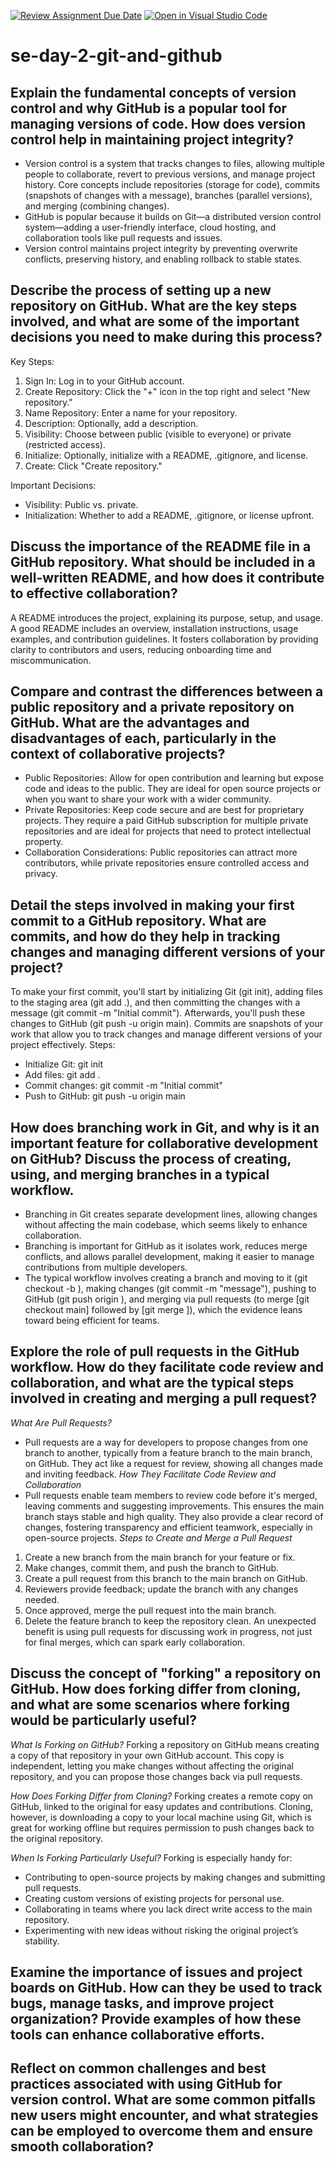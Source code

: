 [![Review Assignment Due Date](https://classroom.github.com/assets/deadline-readme-button-22041afd0340ce965d47ae6ef1cefeee28c7c493a6346c4f15d667ab976d596c.svg)](https://classroom.github.com/a/8wgCKhpZ)
[![Open in Visual Studio Code](https://classroom.github.com/assets/open-in-vscode-2e0aaae1b6195c2367325f4f02e2d04e9abb55f0b24a779b69b11b9e10269abc.svg)](https://classroom.github.com/online_ide?assignment_repo_id=18443539&assignment_repo_type=AssignmentRepo)
# se-day-2-git-and-github
## Explain the fundamental concepts of version control and why GitHub is a popular tool for managing versions of code. How does version control help in maintaining project integrity?
- Version control is a system that tracks changes to files, allowing multiple people to collaborate, revert to previous versions, and manage project history. Core concepts include repositories (storage for code), commits (snapshots of changes with a message), branches (parallel versions), and merging (combining changes).
- GitHub is popular because it builds on Git—a distributed version control system—adding a user-friendly interface, cloud hosting, and collaboration tools like pull requests and issues.
- Version control maintains project integrity by preventing overwrite conflicts, preserving history, and enabling rollback to stable states.
## Describe the process of setting up a new repository on GitHub. What are the key steps involved, and what are some of the important decisions you need to make during this process?
Key Steps:
1. Sign In: Log in to your GitHub account.
2. Create Repository: Click the "+" icon in the top right and select "New repository."
3. Name Repository: Enter a name for your repository.
4. Description: Optionally, add a description.
5. Visibility: Choose between public (visible to everyone) or private (restricted access).
6. Initialize: Optionally, initialize with a README, .gitignore, and license.
7. Create: Click "Create repository."

Important Decisions:
- Visibility: Public vs. private.
- Initialization: Whether to add a README, .gitignore, or license upfront.

## Discuss the importance of the README file in a GitHub repository. What should be included in a well-written README, and how does it contribute to effective collaboration?
A README introduces the project, explaining its purpose, setup, and usage. A good README includes an overview, installation instructions, usage examples, and contribution guidelines. It fosters collaboration by providing clarity to contributors and users, reducing onboarding time and miscommunication.

## Compare and contrast the differences between a public repository and a private repository on GitHub. What are the advantages and disadvantages of each, particularly in the context of collaborative projects?
- Public Repositories: Allow for open contribution and learning but expose code and ideas to the public. They are ideal for open source projects or when you want to share your work with a wider community.
- Private Repositories: Keep code secure and are best for proprietary projects. They require a paid GitHub subscription for multiple private repositories and are ideal for projects that need to protect intellectual property.
- Collaboration Considerations: Public repositories can attract more contributors, while private repositories ensure controlled access and privacy.
  
## Detail the steps involved in making your first commit to a GitHub repository. What are commits, and how do they help in tracking changes and managing different versions of your project?
To make your first commit, you'll start by initializing Git (git init), adding files to the staging area (git add .), and then committing the changes with a message (git commit -m "Initial commit"). Afterwards, you'll push these changes to GitHub (git push -u origin main). Commits are snapshots of your work that allow you to track changes and manage different versions of your project effectively.
Steps:
- Initialize Git: git init
- Add files: git add .
- Commit changes: git commit -m "Initial commit"
- Push to GitHub: git push -u origin main

## How does branching work in Git, and why is it an important feature for collaborative development on GitHub? Discuss the process of creating, using, and merging branches in a typical workflow.
- Branching in Git creates separate development lines, allowing changes without affecting the main codebase, which seems likely to enhance collaboration.
- Branching is important for GitHub as it isolates work, reduces merge conflicts, and allows parallel development, making it easier to manage contributions from multiple developers.
- The typical workflow involves creating a branch and moving to it (git checkout -b <branch-name>), making changes (git commit -m "message"), pushing to GitHub (git push origin <branch-name>), and merging via pull requests (to merge [git checkout main] followed by [git merge <branch-name>]), which the evidence leans toward being efficient for teams.

## Explore the role of pull requests in the GitHub workflow. How do they facilitate code review and collaboration, and what are the typical steps involved in creating and merging a pull request?
*What Are Pull Requests?*
- Pull requests are a way for developers to propose changes from one branch to another, typically from a feature branch to the main branch, on GitHub. They act like a request for review, showing all changes made and inviting feedback.
*How They Facilitate Code Review and Collaboration*
- Pull requests enable team members to review code before it's merged, leaving comments and suggesting improvements. This ensures the main branch stays stable and high quality. They also provide a clear record of changes, fostering transparency and efficient teamwork, especially in open-source projects.
*Steps to Create and Merge a Pull Request*
1. Create a new branch from the main branch for your feature or fix.
2. Make changes, commit them, and push the branch to GitHub.
3. Create a pull request from this branch to the main branch on GitHub.
4. Reviewers provide feedback; update the branch with any changes needed.
5. Once approved, merge the pull request into the main branch.
6. Delete the feature branch to keep the repository clean.
An unexpected benefit is using pull requests for discussing work in progress, not just for final merges, which can spark early collaboration.

## Discuss the concept of "forking" a repository on GitHub. How does forking differ from cloning, and what are some scenarios where forking would be particularly useful?
*What Is Forking on GitHub?*
Forking a repository on GitHub means creating a copy of that repository in your own GitHub account. This copy is independent, letting you make changes without affecting the original repository, and you can propose those changes back via pull requests.

*How Does Forking Differ from Cloning?*
Forking creates a remote copy on GitHub, linked to the original for easy updates and contributions. Cloning, however, is downloading a copy to your local machine using Git, which is great for working offline but requires permission to push changes back to the original repository.

*When Is Forking Particularly Useful?*
Forking is especially handy for:
- Contributing to open-source projects by making changes and submitting pull requests.
- Creating custom versions of existing projects for personal use.
- Collaborating in teams where you lack direct write access to the main repository.
- Experimenting with new ideas without risking the original project’s stability.
## Examine the importance of issues and project boards on GitHub. How can they be used to track bugs, manage tasks, and improve project organization? Provide examples of how these tools can enhance collaborative efforts.

## Reflect on common challenges and best practices associated with using GitHub for version control. What are some common pitfalls new users might encounter, and what strategies can be employed to overcome them and ensure smooth collaboration?

